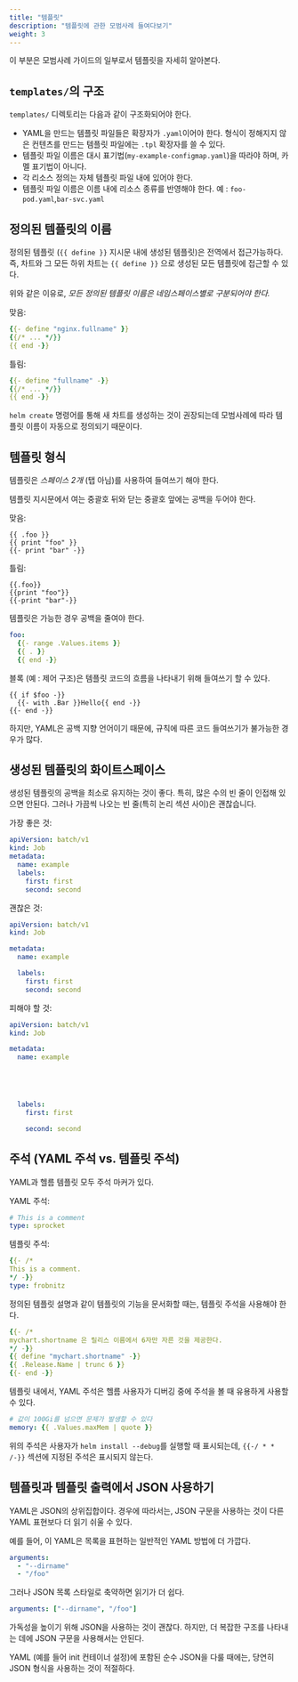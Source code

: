 ```yaml
---
title: "템플릿"
description: "템플릿에 관한 모범사례 들여다보기"
weight: 3
---
```


이 부분은 모범사례 가이드의 일부로서 템플릿을 자세히 알아본다.

## `templates/`의 구조

`templates/` 디렉토리는 다음과 같이 구조화되어야 한다.

- YAML을 만드는 템플릿 파일들은 확장자가 `.yaml`이어야 한다.
  형식이 정해지지 않은 컨텐츠를 만드는 템플릿 파일에는 `.tpl` 확장자를 쓸 수
  있다.
- 템플릿 파일 이름은 대시 표기법(`my-example-configmap.yaml`)을 따라야 하며,
  카멜 표기법이 아니다.
- 각 리소스 정의는 자체 템플릿 파일 내에 있어야 한다.
- 템플릿 파일 이름은 이름 내에 리소스 종류를 반영해야 한다. 예 :
  `foo-pod.yaml`,`bar-svc.yaml`
  
## 정의된 템플릿의 이름

정의된 템플릿 (`{{ define }}` 지시문 내에 생성된 템플릿)은
전역에서 접근가능하다. 즉, 차트와 그 모든 하위 차트는
`{{ define }}` 으로 생성된 모든 템플릿에 접근할 수 있다.

위와 같은 이유로, _모든 정의된 템플릿 이름은 네임스페이스별로 구분되어야 한다._

맞음:

```yaml
{{- define "nginx.fullname" }}
{{/* ... */}}
{{ end -}}
```

틀림:

```yaml
{{- define "fullname" -}}
{{/* ... */}}
{{ end -}}
```
`helm create` 명령어를 통해 새 차트를 생성하는 것이 권장되는데
모범사례에 따라 템플릿 이름이 자동으로 정의되기 때문이다.


## 템플릿 형식

템플릿은 _스페이스 2개_ (탭 아님)를 사용하여 들여쓰기 해야 한다.

템플릿 지시문에서 여는 중괄호 뒤와 닫는 중괄호 앞에는
공백을 두어야 한다.

맞음:
```
{{ .foo }}
{{ print "foo" }}
{{- print "bar" -}}
```

틀림:
```
{{.foo}}
{{print "foo"}}
{{-print "bar"-}}
```

템플릿은 가능한 경우 공백을 줄여야 한다.

```yaml
foo:
  {{- range .Values.items }}
  {{ . }}
  {{ end -}}
```

블록 (예 : 제어 구조)은 템플릿 코드의 흐름을 나타내기 위해
들여쓰기 할 수 있다.

```
{{ if $foo -}}
  {{- with .Bar }}Hello{{ end -}}
{{- end -}}
```

하지만, YAML은 공백 지향 언어이기 때문에, 
규칙에 따른 코드 들여쓰기가 불가능한 경우가 많다.

## 생성된 템플릿의 화이트스페이스

생성된 템플릿의 공백을 최소로 유지하는 것이 좋다.
특히, 많은 수의 빈 줄이 인접해 있으면 안된다.
그러나 가끔씩 나오는 빈 줄(특히 논리 섹션 사이)은 괜찮습니다.

가장 좋은 것:

```yaml
apiVersion: batch/v1
kind: Job
metadata:
  name: example
  labels:
    first: first
    second: second
```

괜찮은 것:

```yaml
apiVersion: batch/v1
kind: Job

metadata:
  name: example

  labels:
    first: first
    second: second

```

피해야 할 것:

```yaml
apiVersion: batch/v1
kind: Job

metadata:
  name: example





  labels:
    first: first

    second: second

```

## 주석 (YAML 주석 vs. 템플릿 주석)

YAML과 헬름 템플릿 모두 주석 마커가 있다.

YAML 주석:
```yaml
# This is a comment
type: sprocket
```

템플릿 주석:
```yaml
{{- /*
This is a comment.
*/ -}}
type: frobnitz
```

정의된 템플릿 설명과 같이 템플릿의 기능을 문서화할 때는,
템플릿 주석을 사용해야 한다.

```yaml
{{- /*
mychart.shortname 은 릴리스 이름에서 6자만 자른 것을 제공한다.
*/ -}}
{{ define "mychart.shortname" -}}
{{ .Release.Name | trunc 6 }}
{{- end -}}

```

템플릿 내에서, YAML 주석은 헬름 사용자가 디버깅 중에 주석을 볼 때
유용하게 사용할 수 있다.

```yaml
# 값이 100Gi를 넘으면 문제가 발생할 수 있다
memory: {{ .Values.maxMem | quote }}
```

위의 주석은 사용자가 `helm install --debug`를 실행할 때 표시되는데,
`{{-/ * * /-}}` 섹션에 지정된 주석은 표시되지 않는다.

## 템플릿과 템플릿 출력에서 JSON 사용하기

YAML은 JSON의 상위집합이다. 경우에 따라서는, JSON 구문을 사용하는 것이
다른 YAML 표현보다 더 읽기 쉬울 수 있다.

예를 들어, 이 YAML은 목록을 표현하는 일반적인 YAML 방법에 더 가깝다.

```yaml
arguments:
  - "--dirname"
  - "/foo"
```

그러나 JSON 목록 스타일로 축약하면 읽기가 더 쉽다.

```yaml
arguments: ["--dirname", "/foo"]
```

가독성을 높이기 위해 JSON을 사용하는 것이 괜찮다. 하지만, 더 복잡한 구조를 나타내는 데에
JSON 구문을 사용해서는 안된다.

YAML (예를 들어 init 컨테이너 설정)에 포함된 순수 JSON을 다룰 때에는,
당연히 JSON 형식을 사용하는 것이 적절하다.

